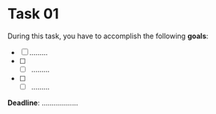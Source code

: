 # Task 01

During this task, you have to accomplish the following **goals**:
- [ ] .........
- [ ] - [ ] .........
- [ ] - [ ] .........

**Deadline**: ..................

